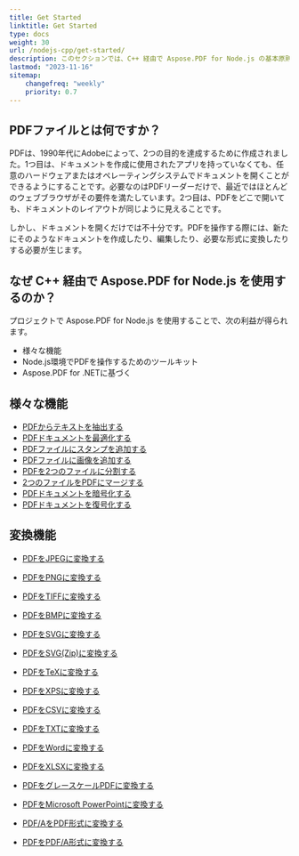 ```yaml
---
title: Get Started 
linktitle: Get Started
type: docs
weight: 30
url: /nodejs-cpp/get-started/
description: このセクションでは、C++ 経由で Aspose.PDF for Node.js の基本原則について説明します。Aspose.PDF for Node.js via C++ は、さまざまな機能をサポートしています。
lastmod: "2023-11-16"   
sitemap:
    changefreq: "weekly"
    priority: 0.7
---
```


## PDFファイルとは何ですか？

PDFは、1990年代にAdobeによって、2つの目的を達成するために作成されました。1つ目は、ドキュメントを作成に使用されたアプリを持っていなくても、任意のハードウェアまたはオペレーティングシステムでドキュメントを開くことができるようにすることです。必要なのはPDFリーダーだけで、最近ではほとんどのウェブブラウザがその要件を満たしています。2つ目は、PDFをどこで開いても、ドキュメントのレイアウトが同じように見えることです。

しかし、ドキュメントを開くだけでは不十分です。PDFを操作する際には、新たにそのようなドキュメントを作成したり、編集したり、必要な形式に変換したりする必要が生じます。

## なぜ C++ 経由で Aspose.PDF for Node.js を使用するのか？

プロジェクトで Aspose.PDF for Node.js を使用することで、次の利益が得られます。

- 様々な機能
- Node.js環境でPDFを操作するためのツールキット
- Aspose.PDF for .NETに基づく

## 様々な機能

- [PDFからテキストを抽出する](/pdf/nodejs-cpp/extract-text/)
- [PDFドキュメントを最適化する](/pdf/nodejs-cpp/optimize-pdf/)
- [PDFファイルにスタンプを追加する](/pdf/nodejs-cpp/add-stamp-to-pdf/)
- [PDFファイルに画像を追加する](/pdf/nodejs-cpp/add-image-to-pdf/)
- [PDFを2つのファイルに分割する](/pdf/nodejs-cpp/split-pdf/)
- [2つのファイルをPDFにマージする](/pdf/nodejs-cpp/merge-pdf/)
- [PDFドキュメントを暗号化する](/pdf/nodejs-cpp/encrypt-pdf/)
- [PDFドキュメントを復号化する](/pdf/nodejs-cpp/decrypt-pdf/)

## 変換機能

- [PDFをJPEGに変換する](/pdf/nodejs-cpp/convert-pdf-to-images-format/)
- [PDFをPNGに変換する](/pdf/nodejs-cpp/convert-pdf-to-images-format/)
- [PDFをTIFFに変換する](/pdf/nodejs-cpp/convert-pdf-to-images-format/)
- [PDFをBMPに変換する](/pdf/nodejs-cpp/convert-pdf-to-images-format/)
- [PDFをSVGに変換する](/pdf/nodejs-cpp/convert-pdf-to-images-format/)

- [PDFをSVG(Zip)に変換する](/pdf/nodejs-cpp/convert-pdf-to-images-format/)
- [PDFをTeXに変換する](/pdf/nodejs-cpp/convert-pdf-to-other-files/)
- [PDFをXPSに変換する](/pdf/nodejs-cpp/convert-pdf-to-other-files/)
- [PDFをCSVに変換する](/pdf/nodejs-cpp/convert-pdf-to-xlsx/)
- [PDFをTXTに変換する](/pdf/nodejs-cpp/convert-pdf-to-other-files/)
- [PDFをWordに変換する](/pdf/nodejs-cpp/convert-pdf-to-doc/)
- [PDFをXLSXに変換する](/pdf/nodejs-cpp/convert-pdf-to-xlsx/)
- [PDFをグレースケールPDFに変換する](/pdf/nodejs-cpp/convert-pdf-to-other-files/)
- [PDFをMicrosoft PowerPointに変換する](/pdf/nodejs-cpp/convert-pdf-to-powerpoint/)
- [PDF/AをPDF形式に変換する](/pdf/nodejs-cpp/convert-pdfa-to-pdf/)
- [PDFをPDF/A形式に変換する](/pdf/nodejs-cpp/convert-pdf-to-pdfa/)